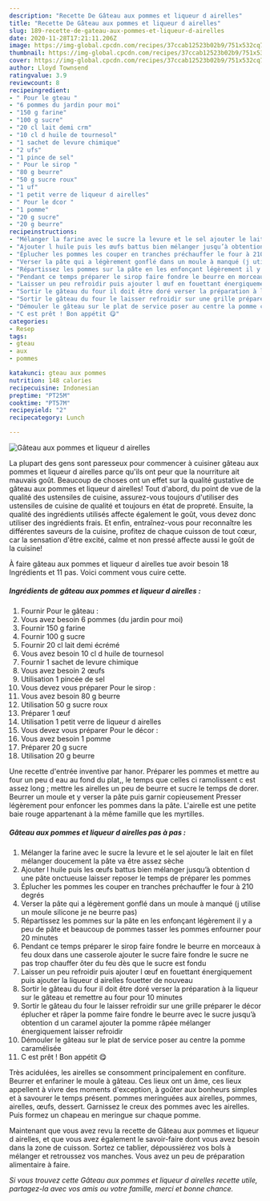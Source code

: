 ```yaml
---
description: "Recette De Gâteau aux pommes et liqueur d airelles"
title: "Recette De Gâteau aux pommes et liqueur d airelles"
slug: 189-recette-de-gateau-aux-pommes-et-liqueur-d-airelles
date: 2020-11-28T17:21:11.206Z
image: https://img-global.cpcdn.com/recipes/37ccab12523b02b9/751x532cq70/gateau-aux-pommes-et-liqueur-d-airelles-photo-principale-de-la-recette.jpg
thumbnail: https://img-global.cpcdn.com/recipes/37ccab12523b02b9/751x532cq70/gateau-aux-pommes-et-liqueur-d-airelles-photo-principale-de-la-recette.jpg
cover: https://img-global.cpcdn.com/recipes/37ccab12523b02b9/751x532cq70/gateau-aux-pommes-et-liqueur-d-airelles-photo-principale-de-la-recette.jpg
author: Lloyd Townsend
ratingvalue: 3.9
reviewcount: 8
recipeingredient:
- " Pour le gteau "
- "6 pommes du jardin pour moi"
- "150 g farine"
- "100 g sucre"
- "20 cl lait demi crm"
- "10 cl d huile de tournesol"
- "1 sachet de levure chimique"
- "2 ufs"
- "1 pince de sel"
- " Pour le sirop "
- "80 g beurre"
- "50 g sucre roux"
- "1 uf"
- "1 petit verre de liqueur d airelles"
- " Pour le dcor "
- "1 pomme"
- "20 g sucre"
- "20 g beurre"
recipeinstructions:
- "Mélanger la farine avec le sucre la levure et le sel ajouter le lait en filet mélanger doucement la pâte va être assez sèche"
- "Ajouter l huile puis les œufs battus bien mélanger jusqu’à obtention d une pâte onctueuse laisser reposer le temps de préparer les pommes"
- "Éplucher les pommes les couper en tranches préchauffer le four à 210 degrés"
- "Verser la pâte qui a légèrement gonflé dans un moule à manqué (j utilise un moule silicone je ne beurre pas)"
- "Répartissez les pommes sur la pâte en les enfonçant légèrement il y a peu de pâte et beaucoup de pommes tasser les pommes enfourner pour 20 minutes"
- "Pendant ce temps préparer le sirop faire fondre le beurre en morceaux à feu doux dans une casserole ajouter le sucre faire fondre le sucre ne pas trop chauffer ôter du feu dès que le sucre est fondu"
- "Laisser un peu refroidir puis ajouter l œuf en fouettant énergiquement puis ajouter la liqueur d airelles fouetter de nouveau"
- "Sortir le gâteau du four il doit être doré verser la préparation à la liqueur sur le gâteau et remettre au four pour 10 minutes"
- "Sortir le gâteau du four le laisser refroidir sur une grille préparer le décor éplucher et râper la pomme faire fondre le beurre avec le sucre jusqu’à obtention d un caramel ajouter la pomme râpée mélanger énergiquement laisser refroidir"
- "Démouler le gâteau sur le plat de service poser au centre la pomme caramélisée"
- "C est prêt ! Bon appétit 😋"
categories:
- Resep
tags:
- gteau
- aux
- pommes

katakunci: gteau aux pommes 
nutrition: 148 calories
recipecuisine: Indonesian
preptime: "PT25M"
cooktime: "PT57M"
recipeyield: "2"
recipecategory: Lunch

---
```



![Gâteau aux pommes et liqueur d airelles](https://img-global.cpcdn.com/recipes/37ccab12523b02b9/751x532cq70/gateau-aux-pommes-et-liqueur-d-airelles-photo-principale-de-la-recette.jpg)

La plupart des gens sont paresseux pour commencer à cuisiner gâteau aux pommes et liqueur d airelles parce qu'ils ont peur que la nourriture ait mauvais goût. Beaucoup de choses ont un effet sur la qualité gustative de gâteau aux pommes et liqueur d airelles! Tout d'abord, du point de vue de la qualité des ustensiles de cuisine, assurez-vous toujours d'utiliser des ustensiles de cuisine de qualité et toujours en état de propreté. Ensuite, la qualité des ingrédients utilisés affecte également le goût, vous devez donc utiliser des ingrédients frais. Et enfin, entraînez-vous pour reconnaître les différentes saveurs de la cuisine, profitez de chaque cuisson de tout cœur, car la sensation d'être excité, calme et non pressé affecte aussi le goût de la cuisine!

<!--inarticleads1-->

À faire gâteau aux pommes et liqueur d airelles tue avoir besoin 18 Ingrédients et 11 pas. Voici comment vous cuire cette.

##### Ingrédients de gâteau aux pommes et liqueur d airelles :

1. Fournir  Pour le gâteau :
1. Vous avez besoin 6 pommes (du jardin pour moi)
1. Fournir 150 g farine
1. Fournir 100 g sucre
1. Fournir 20 cl lait demi écrémé
1. Vous avez besoin 10 cl d huile de tournesol
1. Fournir 1 sachet de levure chimique
1. Vous avez besoin 2 œufs
1. Utilisation 1 pincée de sel
1. Vous devez vous préparer  Pour le sirop :
1. Vous avez besoin 80 g beurre
1. Utilisation 50 g sucre roux
1. Préparer 1 œuf
1. Utilisation 1 petit verre de liqueur d airelles
1. Vous devez vous préparer  Pour le décor :
1. Vous avez besoin 1 pomme
1. Préparer 20 g sucre
1. Utilisation 20 g beurre


Une recette d&#39;entrée inventive par hanor. Préparer les pommes et mettre au four un peu d eau au fond du plat,, le temps que celles ci ramolissent c est assez long ; mettre les airelles un peu de beurre et sucre le temps de dorer. Beurrer un moule et y verser la pâte puis garnir copieusement Presser légèrement pour enfoncer les pommes dans la pâte. L&#39;airelle est une petite baie rouge appartenant à la même famille que les myrtilles. 

<!--inarticleads2-->

##### Gâteau aux pommes et liqueur d airelles pas à pas :

1. Mélanger la farine avec le sucre la levure et le sel ajouter le lait en filet mélanger doucement la pâte va être assez sèche
1. Ajouter l huile puis les œufs battus bien mélanger jusqu’à obtention d une pâte onctueuse laisser reposer le temps de préparer les pommes
1. Éplucher les pommes les couper en tranches préchauffer le four à 210 degrés
1. Verser la pâte qui a légèrement gonflé dans un moule à manqué (j utilise un moule silicone je ne beurre pas)
1. Répartissez les pommes sur la pâte en les enfonçant légèrement il y a peu de pâte et beaucoup de pommes tasser les pommes enfourner pour 20 minutes
1. Pendant ce temps préparer le sirop faire fondre le beurre en morceaux à feu doux dans une casserole ajouter le sucre faire fondre le sucre ne pas trop chauffer ôter du feu dès que le sucre est fondu
1. Laisser un peu refroidir puis ajouter l œuf en fouettant énergiquement puis ajouter la liqueur d airelles fouetter de nouveau
1. Sortir le gâteau du four il doit être doré verser la préparation à la liqueur sur le gâteau et remettre au four pour 10 minutes
1. Sortir le gâteau du four le laisser refroidir sur une grille préparer le décor éplucher et râper la pomme faire fondre le beurre avec le sucre jusqu’à obtention d un caramel ajouter la pomme râpée mélanger énergiquement laisser refroidir
1. Démouler le gâteau sur le plat de service poser au centre la pomme caramélisée
1. C est prêt ! Bon appétit 😋


Très acidulées, les airelles se consomment principalement en confiture. Beurrer et enfariner le moule à gâteau. Ces lieux ont un âme, ces lieux appellent à vivre des moments d&#39;exception, à goûter aux bonheurs simples et à savourer le temps présent. pommes meringuées aux airelles, pommes, airelles, œufs, dessert. Garnissez le creux des pommes avec les airelles. Puis formez un chapeau en meringue sur chaque pomme. 

<!--inarticleads1-->

<p>
Maintenant que vous avez revu la recette de Gâteau aux pommes et liqueur d airelles, et que vous avez également le savoir-faire dont vous avez besoin dans la zone de cuisson. Sortez ce tablier, dépoussiérez vos bols à mélanger et retroussez vos manches. Vous avez un peu de préparation alimentaire à faire.
</p>

<p>
<i>Si vous trouvez cette Gâteau aux pommes et liqueur d airelles recette utile, partagez-la avec vos amis ou votre famille, merci et bonne chance.</i>
</p>
